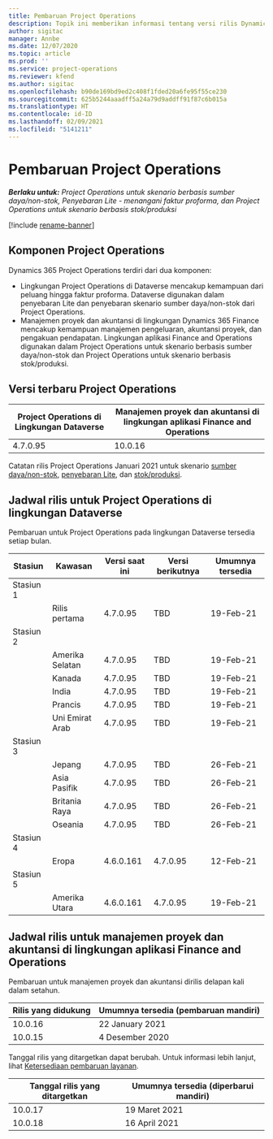 ```yaml
---
title: Pembaruan Project Operations
description: Topik ini memberikan informasi tentang versi rilis Dynamics 365 Project Operations.
author: sigitac
manager: Annbe
ms.date: 12/07/2020
ms.topic: article
ms.prod: ''
ms.service: project-operations
ms.reviewer: kfend
ms.author: sigitac
ms.openlocfilehash: b90de169bd9ed2c408f1fded20a6fe95f55ce230
ms.sourcegitcommit: 625b5244aaadff5a24a79d9addff91f87c6b015a
ms.translationtype: HT
ms.contentlocale: id-ID
ms.lasthandoff: 02/09/2021
ms.locfileid: "5141211"
---
```

# <a name="project-operations-updates"></a>Pembaruan Project Operations

_**Berlaku untuk:** Project Operations untuk skenario berbasis sumber daya/non-stok, Penyebaran Lite - menangani faktur proforma, dan Project Operations untuk skenario berbasis stok/produksi_

[!include [rename-banner](~/includes/cc-data-platform-banner.md)]

## <a name="project-operations-components"></a>Komponen Project Operations

Dynamics 365 Project Operations terdiri dari dua komponen:

- Lingkungan Project Operations di Dataverse mencakup kemampuan dari peluang hingga faktur proforma. Dataverse digunakan dalam penyebaran Lite dan penyebaran skenario sumber daya/non-stok dari Project Operations.
- Manajemen proyek dan akuntansi di lingkungan Dynamics 365 Finance mencakup kemampuan manajemen pengeluaran, akuntansi proyek, dan pengakuan pendapatan. Lingkungan aplikasi Finance and Operations digunakan dalam Project Operations untuk skenario berbasis sumber daya/non-stok dan Project Operations untuk skenario berbasis stok/produksi.

## <a name="project-operations-latest-version"></a>Versi terbaru Project Operations

| Project Operations di Lingkungan Dataverse | Manajemen proyek dan akuntansi di lingkungan aplikasi Finance and Operations |
| --- | --- |
| 4.7.0.95 | 10.0.16 |

Catatan rilis Project Operations Januari 2021 untuk skenario [sumber daya/non-stok](whats-new-feb-2021-resource-based.md), [penyebaran Lite](../pro/whats-new/whats-new-feb-2021-lite.md), dan [stok/produksi](../prod-pma/whats-new/whats-new-jan-2021-stocked.md).

## <a name="release-schedule-for-project-operations-on-dataverse-environment"></a>Jadwal rilis untuk Project Operations di lingkungan Dataverse

Pembaruan untuk Project Operations pada lingkungan Dataverse tersedia setiap bulan. 

| Stasiun   | Kawasan        | Versi saat ini | Versi berikutnya | Umumnya tersedia |
|-----------|---------------|-----------------|--------------|---------------------|
| Stasiun 1 |   &nbsp;      |    &nbsp;       | &nbsp;       |      &nbsp;         |
|   &nbsp;  | Rilis pertama |  4.7.0.95       | TBD     | 19-Feb-21           |
| Stasiun 2 |   &nbsp;      |    &nbsp;       | &nbsp;       |      &nbsp;         |
|   &nbsp;  | Amerika Selatan |  4.7.0.95       | TBD     | 19-Feb-21           |
|    &nbsp; | Kanada        |  4.7.0.95       | TBD     | 19-Feb-21           |
|   &nbsp;  | India         |  4.7.0.95       | TBD     | 19-Feb-21           |
|   &nbsp;  | Prancis         |  4.7.0.95       | TBD     | 19-Feb-21           |
|   &nbsp;  | Uni Emirat Arab         |  4.7.0.95       | TBD     | 19-Feb-21           |
| Stasiun 3  |      &nbsp;   |     &nbsp;      |     &nbsp;   |      &nbsp;         |
|   &nbsp;  | Jepang         |  4.7.0.95       | TBD     | 26-Feb-21           |
|   &nbsp;  | Asia Pasifik  |  4.7.0.95       | TBD     | 26-Feb-21           |
|   &nbsp;  | Britania Raya |  4.7.0.95       | TBD     | 26-Feb-21           |
|   &nbsp;  | Oseania       |  4.7.0.95       | TBD     | 26-Feb-21           |
| Stasiun 4 |     &nbsp;    |     &nbsp;      |     &nbsp;   |      &nbsp;         |
|   &nbsp;  | Eropa        |  4.6.0.161       | 4.7.0.95     | 12-Feb-21           |
| Stasiun 5 |     &nbsp;    |     &nbsp;      |     &nbsp;   |      &nbsp;         |
|   &nbsp;  | Amerika Utara |  4.6.0.161       | 4.7.0.95     | 19-Feb-21           |

## <a name="release-schedule-for-project-management-and-accounting-in-the-finance-and-operations-apps-environment"></a>Jadwal rilis untuk manajemen proyek dan akuntansi di lingkungan aplikasi Finance and Operations

Pembaruan untuk manajemen proyek dan akuntansi dirilis delapan kali dalam setahun.

| Rilis yang didukung | Umumnya tersedia (pembaruan mandiri) |
| --- | --- |
| 10.0.16 | 22 January 2021 |
| 10.0.15 | 4 Desember 2020 |


Tanggal rilis yang ditargetkan dapat berubah. Untuk informasi lebih lanjut, lihat [Ketersediaan pembaruan layanan](https://docs.microsoft.com/dynamics365/fin-ops-core/fin-ops/get-started/public-preview-releases?toc=/dynamics365/finance/toc.json).

| Tanggal rilis yang ditargetkan | Umumnya tersedia (diperbarui mandiri) |
| --- | --- |
| 10.0.17 | 19 Maret 2021 |
| 10.0.18 | 16 April 2021 |
